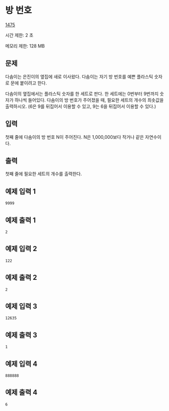 # 방 번호

[1475](https://www.acmicpc.net/problem/1475)

시간 제한: 2 초

메모리 제한: 128 MB

## 문제

다솜이는 은진이의 옆집에 새로 이사왔다. 다솜이는 자기 방 번호를 예쁜 플라스틱 숫자로 문에 붙이려고 한다.

다솜이의 옆집에서는 플라스틱 숫자를 한 세트로 판다. 한 세트에는 0번부터 9번까지 숫자가 하나씩 들어있다. 다솜이의 방 번호가 주어졌을 때, 필요한 세트의 개수의 최솟값을 출력하시오. (6은 9를 뒤집어서 이용할 수 있고, 9는 6을 뒤집어서 이용할 수 있다.)

## 입력

첫째 줄에 다솜이의 방 번호 N이 주어진다. N은 1,000,000보다 작거나 같은 자연수이다.

## 출력

첫째 줄에 필요한 세트의 개수를 출력한다.

## 예제 입력 1

```text
9999
```

## 예제 출력 1

```text
2
```

## 예제 입력 2

```text
122
```

## 예제 출력 2

```text
2
```

## 예제 입력 3

```text
12635
```

## 예제 출력 3

```text
1
```

## 예제 입력 4

```text
888888
```

## 예제 출력 4

```text
6
```
